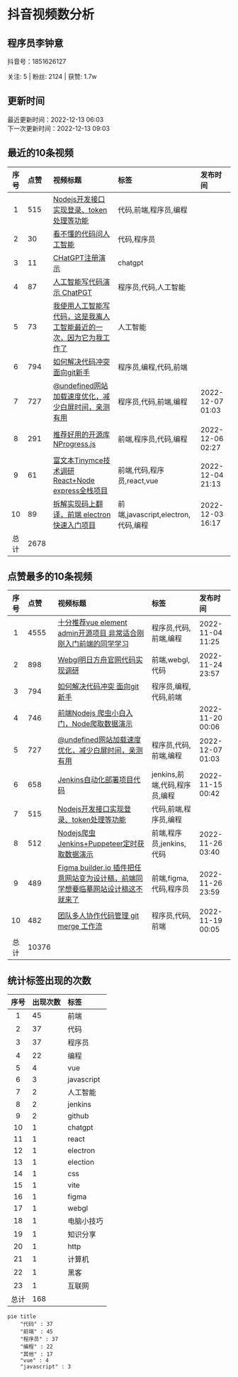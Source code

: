 # 抖音视频数分析

## 程序员李钟意

<p>抖音号：1851626127</p><p>关注: 5&nbsp;|&nbsp;粉丝: 2124&nbsp;|&nbsp;获赞: 1.7w</p>

## 更新时间

最近更新时间：2022-12-13 06:03<br/>下一次更新时间：2022-12-13 09:03

## 最近的10条视频

|序号|点赞|视频标题|标签|发布时间|
|:--:|:--|:--|:--|:--|
|1|515|[Nodejs开发接口实现登录、token处理等功能   ](https://douyin.com/video/7176006790801263909)|代码,前端,程序员,编程||
|2|30|[看不懂的代码问人工智能   ](https://douyin.com/video/7175587082931375416)|代码,程序员||
|3|11|[CHatGPT注册演示 ](https://douyin.com/video/7175188016636431674)|chatgpt||
|4|87|[人工智能写代码演示 ChatPGT     ](https://douyin.com/video/7174878488145530173)|程序员,代码,人工智能||
|5|73|[我使用人工智能写代码，这是我离人工智能最近的一次，因为它为我工作了 ](https://douyin.com/video/7174870339669724473)|人工智能||
|6|794|[如何解决代码冲突 面向git新手      ](https://douyin.com/video/7174506373294640392)|程序员,编程,代码,前端||
|7|727|[@undefined网站加载速度优化，减少白屏时间，亲测有用   ](https://douyin.com/video/7174082267281624351)|程序员,代码,前端,编程|2022-12-07 01:03|
|8|291|[推荐好用的开源库NProgress.js    ](https://douyin.com/video/7173732350159801613)|前端,程序员,代码,编程|2022-12-06 02:27|
|9|61|[富文本Tinymce技术调研React+Node express全栈项目     ](https://douyin.com/video/7173280854037351688)|前端,代码,程序员,react,vue|2022-12-04 21:13|
|10|89|[拆解实现码上翻译，前端 electron 快速入门项目     ](https://douyin.com/video/7172833400963763463)|前端,javascript,electron,代码,编程|2022-12-03 16:17|
|总计|2678|||

## 点赞最多的10条视频

|序号|点赞|视频标题|标签|发布时间|
|:--:|:--|:--|:--|:--|
|1|4555|[十分推荐vue element admin开源项目 非常适合刚刚入门前端的同学学习   ](https://douyin.com/video/7161996754227907873)|程序员,代码,前端,编程|2022-11-04 11:25|
|2|898|[Webgl明日方舟官网代码实现调研     ](https://douyin.com/video/7169612171553361183)|前端,webgl,代码|2022-11-24 23:57|
|3|794|[如何解决代码冲突 面向git新手      ](https://douyin.com/video/7174506373294640392)|程序员,编程,代码,前端||
|4|746|[前端Nodejs 爬虫小白入门，Node爬取数据演示](https://douyin.com/video/7167758991055998222)||2022-11-20 00:06|
|5|727|[@undefined网站加载速度优化，减少白屏时间，亲测有用   ](https://douyin.com/video/7174082267281624351)|程序员,代码,前端,编程|2022-12-07 01:03|
|6|658|[Jenkins自动化部署项目代码          ](https://douyin.com/video/7165912754023419172)|jenkins,前端,代码,程序员,编程|2022-11-15 00:42|
|7|515|[Nodejs开发接口实现登录、token处理等功能   ](https://douyin.com/video/7176006790801263909)|代码,前端,程序员,编程||
|8|512|[Nodejs爬虫 Jenkins+Puppeteer定时获取数据演示    ](https://douyin.com/video/7170040411379993887)|前端,程序员,jenkins,代码|2022-11-26 03:40|
|9|489|[Figma builder.io 插件把任意网站变为设计稿，前端同学想要临摹网站设计稿这不就来了    ](https://douyin.com/video/7170354855603621150)|前端,figma,代码,程序员|2022-11-26 23:59|
|10|482|[团队多人协作代码管理 git merge 工作流     ](https://douyin.com/video/7167047701987708173)|程序员,代码,前端|2022-11-19 00:05|
|总计|10376|||

## 统计标签出现的次数

|序号|出现次数|标签|
|:--:|:--|:--|
|1|45|前端|
|2|37|代码|
|3|37|程序员|
|4|22|编程|
|5|4|vue|
|6|3|javascript|
|7|2|人工智能|
|8|2|jenkins|
|9|2|github|
|10|1|chatgpt|
|11|1|react|
|12|1|electron|
|13|1|election|
|14|1|css|
|15|1|vite|
|16|1|figma|
|17|1|webgl|
|18|1|电脑小技巧|
|19|1|知识分享|
|20|1|http|
|21|1|计算机|
|22|1|黑客|
|23|1|互联网|
|总计|168||

```Mermaid
pie title 
    "代码" : 37
    "前端" : 45
    "程序员" : 37
    "编程" : 22
    "其他" : 17
    "vue" : 4
    "javascript" : 3
```

